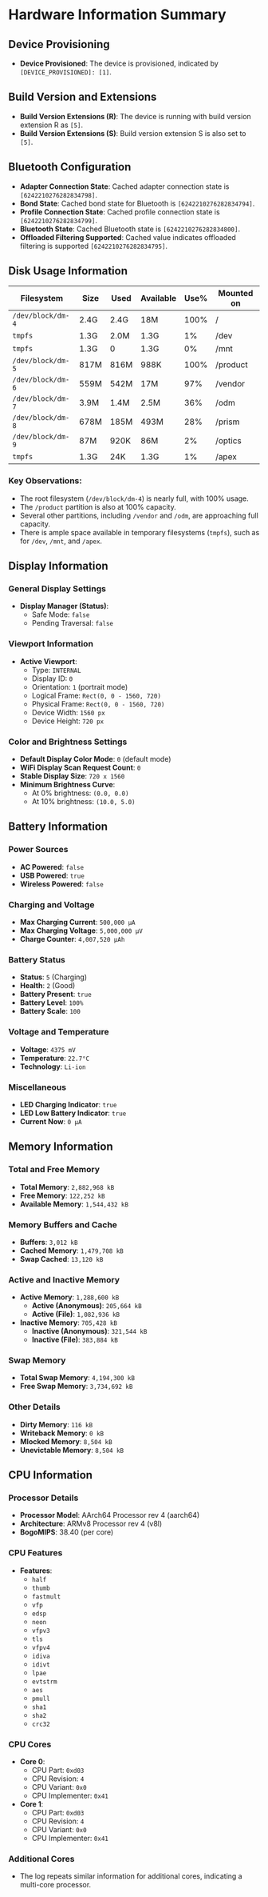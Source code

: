 # Hardware Information Summary

## Device Provisioning
- **Device Provisioned**: The device is provisioned, indicated by `[DEVICE_PROVISIONED]: [1]`.

## Build Version and Extensions
- **Build Version Extensions (R)**: The device is running with build version extension R as `[5]`.
- **Build Version Extensions (S)**: Build version extension S is also set to `[5]`.

## Bluetooth Configuration
- **Adapter Connection State**: Cached adapter connection state is `[6242210276282834798]`.
- **Bond State**: Cached bond state for Bluetooth is `[6242210276282834794]`.
- **Profile Connection State**: Cached profile connection state is `[6242210276282834799]`.
- **Bluetooth State**: Cached Bluetooth state is `[6242210276282834800]`.
- **Offloaded Filtering Supported**: Cached value indicates offloaded filtering is supported `[6242210276282834795]`.

## Disk Usage Information

| Filesystem               | Size  | Used | Available | Use% | Mounted on  |
|--------------------------|-------|------|-----------|------|-------------|
| `/dev/block/dm-4`         | 2.4G  | 2.4G | 18M       | 100% | /           |
| `tmpfs`                   | 1.3G  | 2.0M | 1.3G      | 1%   | /dev        |
| `tmpfs`                   | 1.3G  | 0    | 1.3G      | 0%   | /mnt        |
| `/dev/block/dm-5`         | 817M  | 816M | 988K      | 100% | /product    |
| `/dev/block/dm-6`         | 559M  | 542M | 17M       | 97%  | /vendor     |
| `/dev/block/dm-7`         | 3.9M  | 1.4M | 2.5M      | 36%  | /odm        |
| `/dev/block/dm-8`         | 678M  | 185M | 493M      | 28%  | /prism      |
| `/dev/block/dm-9`         | 87M   | 920K | 86M       | 2%   | /optics     |
| `tmpfs`                   | 1.3G  | 24K  | 1.3G      | 1%   | /apex       |

### Key Observations:
- The root filesystem (`/dev/block/dm-4`) is nearly full, with 100% usage.
- The `/product` partition is also at 100% capacity.
- Several other partitions, including `/vendor` and `/odm`, are approaching full capacity.
- There is ample space available in temporary filesystems (`tmpfs`), such as for `/dev`, `/mnt`, and `/apex`.

## Display Information
### General Display Settings
- **Display Manager (Status)**:  
    - Safe Mode: `false`  
    - Pending Traversal: `false`

### Viewport Information
- **Active Viewport**:  
    - Type: `INTERNAL`  
    - Display ID: `0`  
    - Orientation: `1` (portrait mode)  
    - Logical Frame: `Rect(0, 0 - 1560, 720)`  
    - Physical Frame: `Rect(0, 0 - 1560, 720)`  
    - Device Width: `1560 px`  
    - Device Height: `720 px`

### Color and Brightness Settings
- **Default Display Color Mode**: `0` (default mode)
- **WiFi Display Scan Request Count**: `0`
- **Stable Display Size**: `720 x 1560`
- **Minimum Brightness Curve**:  
    - At 0% brightness: `(0.0, 0.0)`  
    - At 10% brightness: `(10.0, 5.0)`

## Battery Information
### Power Sources
- **AC Powered**: `false`
- **USB Powered**: `true`
- **Wireless Powered**: `false`

### Charging and Voltage
- **Max Charging Current**: `500,000 µA`
- **Max Charging Voltage**: `5,000,000 µV`
- **Charge Counter**: `4,007,520 µAh`

### Battery Status
- **Status**: `5` (Charging)
- **Health**: `2` (Good)
- **Battery Present**: `true`
- **Battery Level**: `100%`
- **Battery Scale**: `100`

### Voltage and Temperature
- **Voltage**: `4375 mV`
- **Temperature**: `22.7°C`
- **Technology**: `Li-ion`

### Miscellaneous
- **LED Charging Indicator**: `true`
- **LED Low Battery Indicator**: `true`
- **Current Now**: `0 µA`

## Memory Information
### Total and Free Memory
- **Total Memory**: `2,882,968 kB`
- **Free Memory**: `122,252 kB`
- **Available Memory**: `1,544,432 kB`

### Memory Buffers and Cache
- **Buffers**: `3,012 kB`
- **Cached Memory**: `1,479,708 kB`
- **Swap Cached**: `13,120 kB`

### Active and Inactive Memory
- **Active Memory**: `1,288,600 kB`
  - **Active (Anonymous)**: `205,664 kB`
  - **Active (File)**: `1,082,936 kB`
- **Inactive Memory**: `705,428 kB`
  - **Inactive (Anonymous)**: `321,544 kB`
  - **Inactive (File)**: `383,884 kB`

### Swap Memory
- **Total Swap Memory**: `4,194,300 kB`
- **Free Swap Memory**: `3,734,692 kB`

### Other Details
- **Dirty Memory**: `116 kB`
- **Writeback Memory**: `0 kB`
- **Mlocked Memory**: `8,504 kB`
- **Unevictable Memory**: `8,504 kB`

## CPU Information
### Processor Details
- **Processor Model**: AArch64 Processor rev 4 (aarch64)
- **Architecture**: ARMv8 Processor rev 4 (v8l)
- **BogoMIPS**: 38.40 (per core)

### CPU Features
- **Features**: 
    - `half`
    - `thumb`
    - `fastmult`
    - `vfp`
    - `edsp`
    - `neon`
    - `vfpv3`
    - `tls`
    - `vfpv4`
    - `idiva`
    - `idivt`
    - `lpae`
    - `evtstrm`
    - `aes`
    - `pmull`
    - `sha1`
    - `sha2`
    - `crc32`

### CPU Cores
- **Core 0**:
    - CPU Part: `0xd03`
    - CPU Revision: `4`
    - CPU Variant: `0x0`
    - CPU Implementer: `0x41`
- **Core 1**:
    - CPU Part: `0xd03`
    - CPU Revision: `4`
    - CPU Variant: `0x0`
    - CPU Implementer: `0x41`

### Additional Cores
- The log repeats similar information for additional cores, indicating a multi-core processor.

